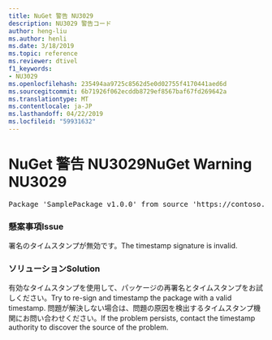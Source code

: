 ```yaml
---
title: NuGet 警告 NU3029
description: NU3029 警告コード
author: heng-liu
ms.author: henli
ms.date: 3/18/2019
ms.topic: reference
ms.reviewer: dtivel
f1_keywords:
- NU3029
ms.openlocfilehash: 235494aa9725c8562d5e0d02755f4170441aed6d
ms.sourcegitcommit: 6b71926f062ecddb8729ef8567baf67fd269642a
ms.translationtype: MT
ms.contentlocale: ja-JP
ms.lasthandoff: 04/22/2019
ms.locfileid: "59931632"
---
```

# <a name="nuget-warning-nu3029"></a><span data-ttu-id="7138a-103">NuGet 警告 NU3029</span><span class="sxs-lookup"><span data-stu-id="7138a-103">NuGet Warning NU3029</span></span>

<pre>Package 'SamplePackage v1.0.0' from source 'https://contoso.com/index.json': The timestamp signature is invalid.</pre>

### <a name="issue"></a><span data-ttu-id="7138a-104">懸案事項</span><span class="sxs-lookup"><span data-stu-id="7138a-104">Issue</span></span>

<span data-ttu-id="7138a-105">署名のタイムスタンプが無効です。</span><span class="sxs-lookup"><span data-stu-id="7138a-105">The timestamp signature is invalid.</span></span>


### <a name="solution"></a><span data-ttu-id="7138a-106">ソリューション</span><span class="sxs-lookup"><span data-stu-id="7138a-106">Solution</span></span>

<span data-ttu-id="7138a-107">有効なタイムスタンプを使用して、パッケージの再署名とタイムスタンプをお試しください。</span><span class="sxs-lookup"><span data-stu-id="7138a-107">Try to re-sign and timestamp the package with a valid timestamp.</span></span> <span data-ttu-id="7138a-108">問題が解決しない場合は、問題の原因を検出するタイムスタンプ機関にお問い合わせください。</span><span class="sxs-lookup"><span data-stu-id="7138a-108">If the problem persists, contact the timestamp authority to discover the source of the problem.</span></span>
